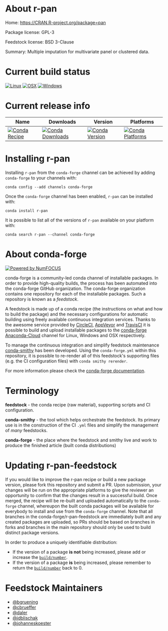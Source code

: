<!--
# -*- mode: jinja -*-
-->

About r-pan
===========

Home: https://CRAN.R-project.org/package=pan

Package license: GPL-3

Feedstock license: BSD 3-Clause

Summary: Multiple imputation for multivariate panel or clustered data.



Current build status
====================

[![Linux](https://img.shields.io/circleci/project/github/conda-forge/r-pan-feedstock/master.svg?label=Linux)](https://circleci.com/gh/conda-forge/r-pan-feedstock)
[![OSX](https://img.shields.io/travis/conda-forge/r-pan-feedstock/master.svg?label=macOS)](https://travis-ci.org/conda-forge/r-pan-feedstock)
[![Windows](https://img.shields.io/appveyor/ci/conda-forge/r-pan-feedstock/master.svg?label=Windows)](https://ci.appveyor.com/project/conda-forge/r-pan-feedstock/branch/master)

Current release info
====================

| Name | Downloads | Version | Platforms |
| --- | --- | --- | --- |
| [![Conda Recipe](https://img.shields.io/badge/recipe-r--pan-green.svg)](https://anaconda.org/conda-forge/r-pan) | [![Conda Downloads](https://img.shields.io/conda/dn/conda-forge/r-pan.svg)](https://anaconda.org/conda-forge/r-pan) | [![Conda Version](https://img.shields.io/conda/vn/conda-forge/r-pan.svg)](https://anaconda.org/conda-forge/r-pan) | [![Conda Platforms](https://img.shields.io/conda/pn/conda-forge/r-pan.svg)](https://anaconda.org/conda-forge/r-pan) |

Installing r-pan
================

Installing `r-pan` from the `conda-forge` channel can be achieved by adding `conda-forge` to your channels with:

```
conda config --add channels conda-forge
```

Once the `conda-forge` channel has been enabled, `r-pan` can be installed with:

```
conda install r-pan
```

It is possible to list all of the versions of `r-pan` available on your platform with:

```
conda search r-pan --channel conda-forge
```


About conda-forge
=================

[![Powered by NumFOCUS](https://img.shields.io/badge/powered%20by-NumFOCUS-orange.svg?style=flat&colorA=E1523D&colorB=007D8A)](http://numfocus.org)

conda-forge is a community-led conda channel of installable packages.
In order to provide high-quality builds, the process has been automated into the
conda-forge GitHub organization. The conda-forge organization contains one repository
for each of the installable packages. Such a repository is known as a *feedstock*.

A feedstock is made up of a conda recipe (the instructions on what and how to build
the package) and the necessary configurations for automatic building using freely
available continuous integration services. Thanks to the awesome service provided by
[CircleCI](https://circleci.com/), [AppVeyor](https://www.appveyor.com/)
and [TravisCI](https://travis-ci.org/) it is possible to build and upload installable
packages to the [conda-forge](https://anaconda.org/conda-forge)
[Anaconda-Cloud](https://anaconda.org/) channel for Linux, Windows and OSX respectively.

To manage the continuous integration and simplify feedstock maintenance
[conda-smithy](https://github.com/conda-forge/conda-smithy) has been developed.
Using the ``conda-forge.yml`` within this repository, it is possible to re-render all of
this feedstock's supporting files (e.g. the CI configuration files) with ``conda smithy rerender``.

For more information please check the [conda-forge documentation](https://conda-forge.org/docs/).

Terminology
===========

**feedstock** - the conda recipe (raw material), supporting scripts and CI configuration.

**conda-smithy** - the tool which helps orchestrate the feedstock.
                   Its primary use is in the construction of the CI ``.yml`` files
                   and simplify the management of *many* feedstocks.

**conda-forge** - the place where the feedstock and smithy live and work to
                  produce the finished article (built conda distributions)


Updating r-pan-feedstock
========================

If you would like to improve the r-pan recipe or build a new
package version, please fork this repository and submit a PR. Upon submission,
your changes will be run on the appropriate platforms to give the reviewer an
opportunity to confirm that the changes result in a successful build. Once
merged, the recipe will be re-built and uploaded automatically to the
`conda-forge` channel, whereupon the built conda packages will be available for
everybody to install and use from the `conda-forge` channel.
Note that all branches in the conda-forge/r-pan-feedstock are
immediately built and any created packages are uploaded, so PRs should be based
on branches in forks and branches in the main repository should only be used to
build distinct package versions.

In order to produce a uniquely identifiable distribution:
 * If the version of a package **is not** being increased, please add or increase
   the [``build/number``](https://conda.io/docs/user-guide/tasks/build-packages/define-metadata.html#build-number-and-string).
 * If the version of a package **is** being increased, please remember to return
   the [``build/number``](https://conda.io/docs/user-guide/tasks/build-packages/define-metadata.html#build-number-and-string)
   back to 0.

Feedstock Maintainers
=====================

* [@bgruening](https://github.com/bgruening/)
* [@cbrueffer](https://github.com/cbrueffer/)
* [@daler](https://github.com/daler/)
* [@jdblischak](https://github.com/jdblischak/)
* [@johanneskoester](https://github.com/johanneskoester/)

